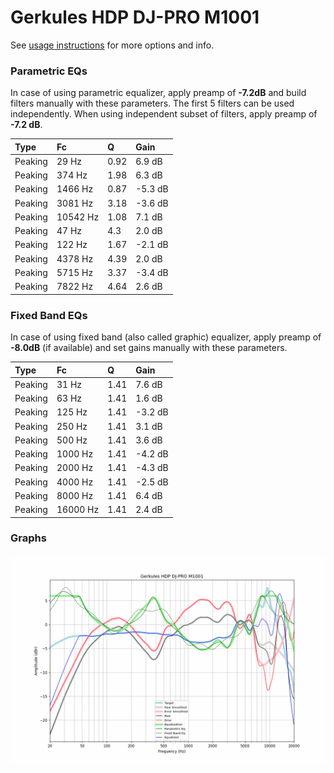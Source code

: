 # Gerkules HDP DJ-PRO M1001
See [usage instructions](https://github.com/jaakkopasanen/AutoEq#usage) for more options and info.

### Parametric EQs
In case of using parametric equalizer, apply preamp of **-7.2dB** and build filters manually
with these parameters. The first 5 filters can be used independently.
When using independent subset of filters, apply preamp of **-7.2 dB**.

| Type    | Fc       |    Q | Gain    |
|:--------|:---------|:-----|:--------|
| Peaking | 29 Hz    | 0.92 | 6.9 dB  |
| Peaking | 374 Hz   | 1.98 | 6.3 dB  |
| Peaking | 1466 Hz  | 0.87 | -5.3 dB |
| Peaking | 3081 Hz  | 3.18 | -3.6 dB |
| Peaking | 10542 Hz | 1.08 | 7.1 dB  |
| Peaking | 47 Hz    | 4.3  | 2.0 dB  |
| Peaking | 122 Hz   | 1.67 | -2.1 dB |
| Peaking | 4378 Hz  | 4.39 | 2.0 dB  |
| Peaking | 5715 Hz  | 3.37 | -3.4 dB |
| Peaking | 7822 Hz  | 4.64 | 2.6 dB  |

### Fixed Band EQs
In case of using fixed band (also called graphic) equalizer, apply preamp of **-8.0dB**
(if available) and set gains manually with these parameters.

| Type    | Fc       |    Q | Gain    |
|:--------|:---------|:-----|:--------|
| Peaking | 31 Hz    | 1.41 | 7.6 dB  |
| Peaking | 63 Hz    | 1.41 | 1.6 dB  |
| Peaking | 125 Hz   | 1.41 | -3.2 dB |
| Peaking | 250 Hz   | 1.41 | 3.1 dB  |
| Peaking | 500 Hz   | 1.41 | 3.6 dB  |
| Peaking | 1000 Hz  | 1.41 | -4.2 dB |
| Peaking | 2000 Hz  | 1.41 | -4.3 dB |
| Peaking | 4000 Hz  | 1.41 | -2.5 dB |
| Peaking | 8000 Hz  | 1.41 | 6.4 dB  |
| Peaking | 16000 Hz | 1.41 | 2.4 dB  |

### Graphs
![](./Gerkules%20HDP%20DJ-PRO%20M1001.png)